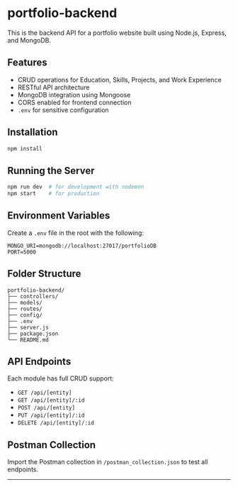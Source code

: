 # portfolio-backend
This is the backend API for a portfolio website built using Node.js, Express, and MongoDB.

## Features
- CRUD operations for Education, Skills, Projects, and Work Experience
- RESTful API architecture
- MongoDB integration using Mongoose
- CORS enabled for frontend connection
- `.env` for sensitive configuration

## Installation

```bash
npm install
```

## Running the Server

```bash
npm run dev  # for development with nodemon
npm start    # for production
```

## Environment Variables
Create a `.env` file in the root with the following:

```env
MONGO_URI=mongodb://localhost:27017/portfolioDB
PORT=5000
```

## Folder Structure
```
portfolio-backend/
├── controllers/
├── models/
├── routes/
├── config/
├── .env
├── server.js
├── package.json
└── README.md
```

## API Endpoints

Each module has full CRUD support:
- `GET /api/[entity]`
- `GET /api/[entity]/:id`
- `POST /api/[entity]`
- `PUT /api/[entity]/:id`
- `DELETE /api/[entity]/:id`

## Postman Collection
Import the Postman collection in `/postman_collection.json` to test all endpoints.

---